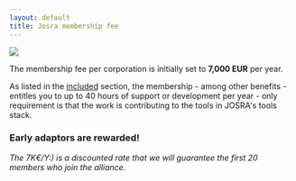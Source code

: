 ```yaml
---
layout: default
title: Josra membership fee
---
```


<div class="stdcenter"><img src="/images/josra-fee.png"/></div>

The membership fee per corporation is initially set to __7,000 EUR__ per year. 

As listed in the [included](/included/) section, the membership - among other benefits - entitles you to up to 40 hours of support or development per year - only requirement is that the work is contributing to the tools in JOSRA's tools stack.

### Early adaptors are rewarded!

_The 7K€/Y:) is a discounted rate that we will guarantee the first 20 members who join the alliance._